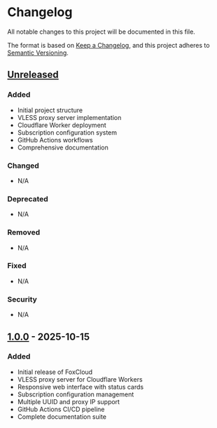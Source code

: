 # Changelog

All notable changes to this project will be documented in this file.

The format is based on [Keep a Changelog](https://keepachangelog.com/en/1.0.0/),
and this project adheres to [Semantic Versioning](https://semver.org/spec/v2.0.0.html).

## [Unreleased]

### Added
- Initial project structure
- VLESS proxy server implementation
- Cloudflare Worker deployment
- Subscription configuration system
- GitHub Actions workflows
- Comprehensive documentation

### Changed
- N/A

### Deprecated
- N/A

### Removed
- N/A

### Fixed
- N/A

### Security
- N/A

## [1.0.0] - 2025-10-15

### Added
- Initial release of FoxCloud
- VLESS proxy server for Cloudflare Workers
- Responsive web interface with status cards
- Subscription configuration management
- Multiple UUID and proxy IP support
- GitHub Actions CI/CD pipeline
- Complete documentation suite

[Unreleased]: https://github.com/code3-dev/foxcloud/compare/v1.0.0...HEAD
[1.0.0]: https://github.com/code3-dev/foxcloud/releases/tag/v1.0.0